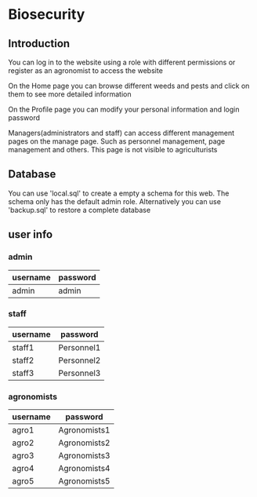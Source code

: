 # Biosecurity

## Introduction

You can log in to the website using a role with different
permissions or register as an agronomist to access
the website

On the Home page you can browse different weeds and pests
and click on them to see more detailed information

On the Profile page you can modify your personal information
and login password

Managers(administrators and staff) can access different
management pages on the
manage page. Such as personnel management, page management
and others. This page is not visible to agriculturists

## Database

You can use 'local.sql' to create a empty a schema for this web. The schema only has the default admin role. Alternatively you can use 'backup.sql' to restore a complete database

## user info

### admin

| username | password |
|----------|----------|
| admin    | admin    |

### staff

| username | password   |
|----------|------------|
| staff1   | Personnel1 |
| staff2   | Personnel2 |
| staff3   | Personnel3 |

### agronomists

| username | password     |
|----------|--------------|
| agro1    | Agronomists1 |
| agro2    | Agronomists2 |
| agro3    | Agronomists3 |
| agro4    | Agronomists4 |
| agro5    | Agronomists5 |
